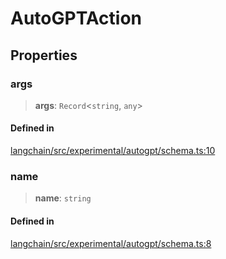 AutoGPTAction
=============

Properties[​](#properties "Direct link to Properties")
------------------------------------------------------

### args[​](#args "Direct link to args")

> **args**: `Record`<`string`, `any`\>

#### Defined in[​](#defined-in "Direct link to Defined in")

[langchain/src/experimental/autogpt/schema.ts:10](https://github.com/hwchase17/langchainjs/blob/46e1734/langchain/src/experimental/autogpt/schema.ts#L10)

### name[​](#name "Direct link to name")

> **name**: `string`

#### Defined in[​](#defined-in-1 "Direct link to Defined in")

[langchain/src/experimental/autogpt/schema.ts:8](https://github.com/hwchase17/langchainjs/blob/46e1734/langchain/src/experimental/autogpt/schema.ts#L8)
